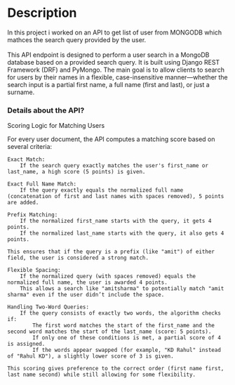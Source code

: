 # Description
In this project i worked on an API to get list of user from MONGODB which mathces the search query provided by the user.<br></br>
This API endpoint is designed to perform a user search in a MongoDB database based on a provided search query. It is built using Django REST Framework (DRF) and PyMongo. The main goal is to allow clients to search for users by their names in a flexible, case-insensitive manner—whether the search input is a partial first name, a full name (first and last), or just a surname.

### Details about the API?
Scoring Logic for Matching Users

For every user document, the API computes a matching score based on several criteria:

    Exact Match:
        If the search query exactly matches the user's first_name or last_name, a high score (5 points) is given.

    Exact Full Name Match:
        If the query exactly equals the normalized full name (concatenation of first and last names with spaces removed), 5 points are added.

    Prefix Matching:
        If the normalized first_name starts with the query, it gets 4 points.
        If the normalized last_name starts with the query, it also gets 4 points.

    This ensures that if the query is a prefix (like "amit") of either field, the user is considered a strong match.

    Flexible Spacing:
        If the normalized query (with spaces removed) equals the normalized full name, the user is awarded 4 points.
        This allows a search like "amitsharma" to potentially match "amit sharma" even if the user didn’t include the space.

    Handling Two-Word Queries:
        If the query consists of exactly two words, the algorithm checks if:
            The first word matches the start of the first_name and the second word matches the start of the last_name (score: 5 points).
            If only one of these conditions is met, a partial score of 4 is assigned.
            If the words appear swapped (for example, "KD Rahul" instead of "Rahul KD"), a slightly lower score of 3 is given.

    This scoring gives preference to the correct order (first name first, last name second) while still allowing for some flexibility.
